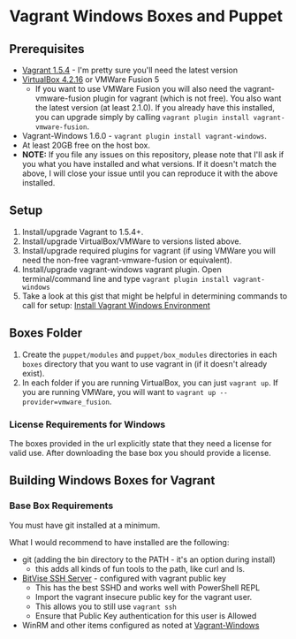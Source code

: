 Vagrant Windows Boxes and Puppet
============================

## Prerequisites

 * [Vagrant 1.5.4](http://downloads.vagrantup.com/tags/v1.5.4) - I'm pretty sure you'll need the latest version
 * [VirtualBox 4.2.16](https://www.virtualbox.org/wiki/Downloads) or VMWare Fusion 5
    * If you want to use VMWare Fusion you will also need the vagrant-vmware-fusion plugin for vagrant (which is not free). You also want the latest version (at least 2.1.0). If you already have this installed, you can upgrade simply by calling `vagrant plugin install vagrant-vmware-fusion`.
 * Vagrant-Windows 1.6.0 - `vagrant plugin install vagrant-windows`.
 * At least 20GB free on the host box.
 * **NOTE:** If you file any issues on this repository, please note that I'll ask if you what you have installed and what versions. If it doesn't match the above, I will close your issue until you can reproduce it with the above installed.

## Setup

 1. Install/upgrade Vagrant to 1.5.4+.
 1. Install/upgrade VirtualBox/VMWare to versions listed above.
 1. Install/upgrade required plugins for vagrant (if using VMWare you will need the non-free vagrant-vmware-fusion or equivalent).
 1. Install/upgrade vagrant-windows vagrant plugin. Open terminal/command line and type `vagrant plugin install vagrant-windows`
 1. Take a look at this gist that might be helpful in determining commands to call for setup: [Install Vagrant Windows Environment](https://gist.github.com/ferventcoder/6251225)

## Boxes Folder

 1. Create the `puppet/modules` and `puppet/box_modules` directories in each `boxes` directory that you want to use vagrant in (if it doesn't already exist).
 1. In each folder if you are running VirtualBox, you can just `vagrant up`. If you are running VMWare, you will want to `vagrant up --provider=vmware_fusion`.


### License Requirements for Windows
The boxes provided in the url explicitly state that they need a license for valid use. After downloading the base box you should provide a license.


## Building Windows Boxes for Vagrant
### Base Box Requirements
You must have git installed at a minimum.

What I would recommend to have installed are the following:

 * git (adding the bin directory to the PATH - it's an option during install)
    * this adds all kinds of fun tools to the path, like curl and ls.
 * [BitVise SSH Server](http://www.bitvise.com/ssh-server) - configured with vagrant public key
    * This has the best SSHD and works well with PowerShell REPL
    * Import the vagrant insecure public key for the vagrant user.
    * This allows you to still use `vagrant ssh`
    * Ensure that Public Key authentication for this user is Allowed
  * WinRM and other items configured as noted at [Vagrant-Windows](https://github.com/WinRb/vagrant-windows#creating-a-base-box)
